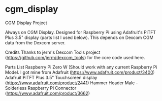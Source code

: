 # cgm_display
CGM Display Project

Always on CGM Display.  Designed for Raspberry Pi using Adafruit's PiTFT Plus 3.5" display (parts list I used below).
This depends on Dexcom CGM data from the Dexcom server.

Credits
Thanks to jerm's Dexcom Tools project (https://github.com/jerm/dexcom_tools) for the core code used here.

Parts List
Raspberry Pi Zero W (Should work with any current Raspberry Pi Model.  I got mine from Adafruit (https://www.adafruit.com/product/3400)
Adafruit PiTFT Plus 3.5" Touchscreen display (https://www.adafruit.com/product/2441)
Hammer Header Male - Solderless Raspberry Pi Connector (https://www.adafruit.com/product/3662)

